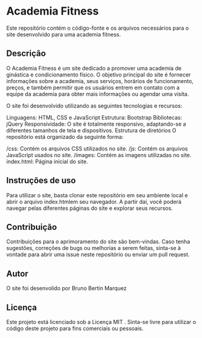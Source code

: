 # Academia Fitness
Este repositório contém o código-fonte e os arquivos necessários para o site desenvolvido para uma academia fitness.

## Descrição
O Academia Fitness é um site dedicado a promover uma academia de ginástica e condicionamento físico. O objetivo principal do site é fornecer informações sobre a academia, seus serviços, horários de funcionamento, preços, e também permitir que os usuários entrem em contato com a equipe da academia para obter mais informações ou agendar uma visita.

O site foi desenvolvido utilizando as seguintes tecnologias e recursos:

Linguagens: HTML, CSS e JavaScript
Estrutura: Bootstrap
Bibliotecas: jQuery
Responsividade: O site é totalmente responsivo, adaptando-se a diferentes tamanhos de tela e dispositivos.
Estrutura de diretórios
O repositório está organizado da seguinte forma:

/css: Contém os arquivos CSS utilizados no site.
/js: Contém os arquivos JavaScript usados ​​no site.
/images: Contém as imagens utilizadas no site.
index.html: Página inicial do site.

##  Instruções de uso
Para utilizar o site, basta clonar este repositório em seu ambiente local e abrir o arquivo index.htmlem seu navegador. A partir daí, você poderá navegar pelas diferentes páginas do site e explorar seus recursos.

## Contribuição
Contribuições para o aprimoramento do site são bem-vindas. Caso tenha sugestões, correções de bugs ou melhorias a serem feitas, sinta-se à vontade para abrir uma issue neste repositório ou enviar um pull request.

## Autor
O site foi desenvolido por Bruno Bertin Marquez

## Licença
Este projeto está licenciado sob a Licença MIT . Sinta-se livre para utilizar o código deste projeto para fins comerciais ou pessoais.
